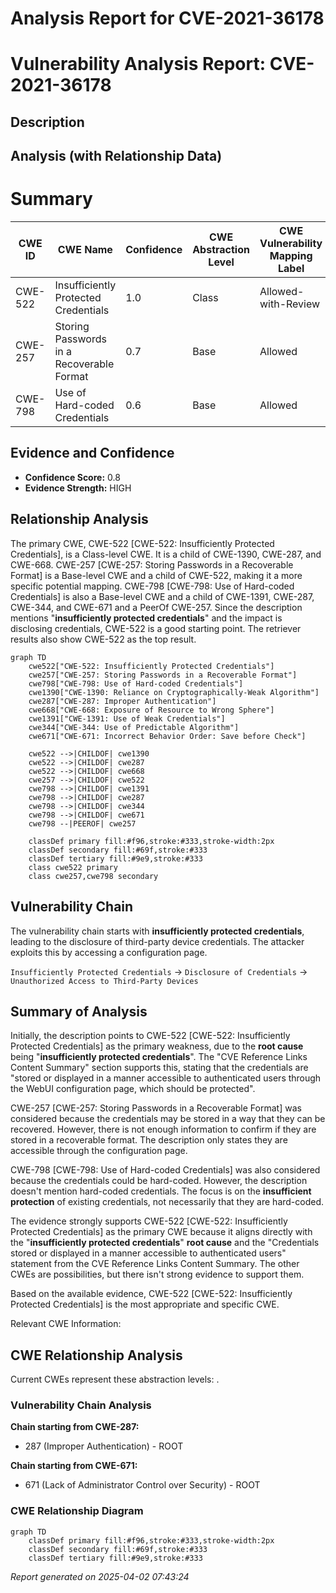 # Analysis Report for CVE-2021-36178

# Vulnerability Analysis Report: CVE-2021-36178

## Description



## Analysis (with Relationship Data)

# Summary
| CWE ID | CWE Name | Confidence | CWE Abstraction Level | CWE Vulnerability Mapping Label | CWE-Vulnerability Mapping Notes |
|---|---|---|---|---|---|
| CWE-522 | Insufficiently Protected Credentials | 1.0 | Class | Allowed-with-Review | Primary CWE |
| CWE-257 | Storing Passwords in a Recoverable Format | 0.7 | Base | Allowed | Secondary Candidate |
| CWE-798 | Use of Hard-coded Credentials | 0.6 | Base | Allowed | Secondary Candidate |

## Evidence and Confidence

*   **Confidence Score:** 0.8
*   **Evidence Strength:** HIGH

## Relationship Analysis
The primary CWE, CWE-522 [CWE-522: Insufficiently Protected Credentials], is a Class-level CWE. It is a child of CWE-1390, CWE-287, and CWE-668. CWE-257 [CWE-257: Storing Passwords in a Recoverable Format] is a Base-level CWE and a child of CWE-522, making it a more specific potential mapping. CWE-798 [CWE-798: Use of Hard-coded Credentials] is also a Base-level CWE and a child of CWE-1391, CWE-287, CWE-344, and CWE-671 and a PeerOf CWE-257. Since the description mentions "**insufficiently protected credentials**" and the impact is disclosing credentials, CWE-522 is a good starting point. The retriever results also show CWE-522 as the top result.

```mermaid
graph TD
    cwe522["CWE-522: Insufficiently Protected Credentials"]
    cwe257["CWE-257: Storing Passwords in a Recoverable Format"]
    cwe798["CWE-798: Use of Hard-coded Credentials"]
    cwe1390["CWE-1390: Reliance on Cryptographically-Weak Algorithm"]
    cwe287["CWE-287: Improper Authentication"]
    cwe668["CWE-668: Exposure of Resource to Wrong Sphere"]
    cwe1391["CWE-1391: Use of Weak Credentials"]
    cwe344["CWE-344: Use of Predictable Algorithm"]
    cwe671["CWE-671: Incorrect Behavior Order: Save before Check"]

    cwe522 -->|CHILDOF| cwe1390
    cwe522 -->|CHILDOF| cwe287
    cwe522 -->|CHILDOF| cwe668
    cwe257 -->|CHILDOF| cwe522
    cwe798 -->|CHILDOF| cwe1391
    cwe798 -->|CHILDOF| cwe287
    cwe798 -->|CHILDOF| cwe344
    cwe798 -->|CHILDOF| cwe671
    cwe798 --|PEEROF| cwe257

    classDef primary fill:#f96,stroke:#333,stroke-width:2px
    classDef secondary fill:#69f,stroke:#333
    classDef tertiary fill:#9e9,stroke:#333
    class cwe522 primary
    class cwe257,cwe798 secondary
```

## Vulnerability Chain
The vulnerability chain starts with **insufficiently protected credentials**, leading to the disclosure of third-party device credentials. The attacker exploits this by accessing a configuration page.

`Insufficiently Protected Credentials` -> `Disclosure of Credentials` -> `Unauthorized Access to Third-Party Devices`

## Summary of Analysis
Initially, the description points to CWE-522 [CWE-522: Insufficiently Protected Credentials] as the primary weakness, due to the **root cause** being "**insufficiently protected credentials**". The "CVE Reference Links Content Summary" section supports this, stating that the credentials are "stored or displayed in a manner accessible to authenticated users through the WebUI configuration page, which should be protected".

CWE-257 [CWE-257: Storing Passwords in a Recoverable Format] was considered because the credentials may be stored in a way that they can be recovered. However, there is not enough information to confirm if they are stored in a recoverable format. The description only states they are accessible through the configuration page.

CWE-798 [CWE-798: Use of Hard-coded Credentials] was also considered because the credentials could be hard-coded. However, the description doesn't mention hard-coded credentials. The focus is on the **insufficient protection** of existing credentials, not necessarily that they are hard-coded.

The evidence strongly supports CWE-522 [CWE-522: Insufficiently Protected Credentials] as the primary CWE because it aligns directly with the "**insufficiently protected credentials**" **root cause** and the "Credentials stored or displayed in a manner accessible to authenticated users" statement from the CVE Reference Links Content Summary. The other CWEs are possibilities, but there isn't strong evidence to support them.

Based on the available evidence, CWE-522 [CWE-522: Insufficiently Protected Credentials] is the most appropriate and specific CWE.

Relevant CWE Information:


## CWE Relationship Analysis

Current CWEs represent these abstraction levels: .


### Vulnerability Chain Analysis

**Chain starting from CWE-287:**
- 287 (Improper Authentication) - ROOT


**Chain starting from CWE-671:**
- 671 (Lack of Administrator Control over Security) - ROOT



### CWE Relationship Diagram

```mermaid
graph TD
    classDef primary fill:#f96,stroke:#333,stroke-width:2px
    classDef secondary fill:#69f,stroke:#333
    classDef tertiary fill:#9e9,stroke:#333
```



*Report generated on 2025-04-02 07:43:24*
